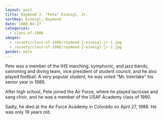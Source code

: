 ```yaml
---
layout: post
title: Raymond J. "Pete" Eineigl, Jr.
sortKey: Eineigl, Raymond
date: 1988-04-27
categories:
  - class-of-1986
images:
  - /assets/class-of-1986/raymond-j-eineigl-jr-1.jpg
  - /assets/class-of-1986/raymond-j-eineigl-jr-2.jpg
gender: male
---
```


Pete was a member of the IHS marching, symphonic, and jazz bands, swimming and diving team, vice president of student council, and he also played football. A very popular student, he was voted "Mr. Interlake" his senior year in 1986.

After high school, Pete joined the Air Force, where he played lacrosse and sang choir, and he was a member of the USAF Academy class of 1990.

Sadly, he died at the Air Force Academy in Colorado on April 27, 1988. He was only 19 years old.
